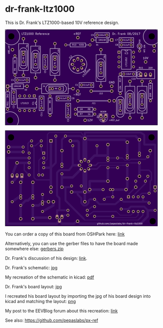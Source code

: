 # dr-frank-ltz1000

This is Dr. Frank's LTZ1000-based 10V reference design.

![](kicad/releases/v1/top.png)

![](kicad/releases/v1/bottom.png)

You can order a copy of this board from OSHPark here: [link](https://oshpark.com/shared_projects/dGYcQAgn)

Alternatively, you can use the gerber files to have the board made somewhere else: [gerbers.zip](kicad/releases/v1/gerbers.zip)

Dr. Frank's discussion of his design: [link](http://www.eevblog.com/forum/metrology/mx-reference/msg1297126/#msg1297126).

Dr. Frank's schematic: [jpg](media/LTZ_schematics.jpg)

My recreation of the schematic in kicad: [pdf](kicad/releases/v1/drfrank-ltz1000.pdf)

Dr. Frank's board layout: [jpg](media/LTZ_board.jpg)

I recreated his board layout by importing the jpg of his board design into kicad and matching the layout: [png](media/Screen%20Shot%202017-12-16%20at%202.52.52%20AM)

My post to the EEVBlog forum about this recreation: [link](http://www.eevblog.com/forum/metrology/ultra-precision-reference-ltz1000/msg1376260/#msg1376260)

See also: https://github.com/pepaslabs/px-ref 
